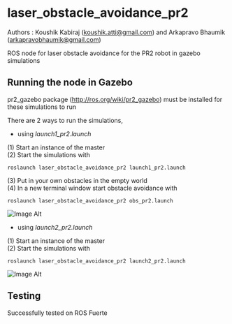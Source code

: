 laser_obstacle_avoidance_pr2
============================
Authors : Koushik Kabiraj (koushik.atti@gmail.com) and Arkapravo Bhaumik (arkapravobhaumik@gmail.com)

ROS node for laser obstacle avoidance for the PR2 robot in gazebo simulations

Running the node in Gazebo
--------------------------
pr2_gazebo package (http://ros.org/wiki/pr2_gazebo) must be installed for these simulations to run

There are 2 ways to run the simulations,

* using _launch1_pr2.launch_ 


(1) Start an instance of the master     
(2) Start the simulations with 

~~~~~~~~~~~~~~~~~~~~~~~~~~~~~~~~~~~~~~~~~~~~~~~~~~~~~~~~~
roslaunch laser_obstacle_avoidance_pr2 launch1_pr2.launch
~~~~~~~~~~~~~~~~~~~~~~~~~~~~~~~~~~~~~~~~~~~~~~~~~~~~~~~~~

(3) Put in your own obstacles in the empty world    
(4) In a new terminal window start obstacle avoidance with 

~~~~~~~~~~~~~~~~~~~~~~~~~~~~~~~~~~~~~~~~~~~~~~~~~~~~~
roslaunch laser_obstacle_avoidance_pr2 obs_pr2.launch
~~~~~~~~~~~~~~~~~~~~~~~~~~~~~~~~~~~~~~~~~~~~~~~~~~~~~

![Image Alt](https://lh6.googleusercontent.com/-A7nduyn8cwg/URqCVGnHPtI/AAAAAAAACUk/vwScjbne894/s576/l.png) 

* using _launch2_pr2.launch_ 


(1) Start an instance of the master     
(2) Start the simulations with 

~~~~~~~~~~~~~~~~~~~~~~~~~~~~~~~~~~~~~~~~~~~~~~~~~~~~~~~~~
roslaunch laser_obstacle_avoidance_pr2 launch2_pr2.launch
~~~~~~~~~~~~~~~~~~~~~~~~~~~~~~~~~~~~~~~~~~~~~~~~~~~~~~~~~

![Image Alt](https://lh4.googleusercontent.com/-314C7cq5eBM/URqCVDcJqwI/AAAAAAAACUc/nFHaCWArhco/s576/j.png) 

Testing
-------
Successfully tested on ROS Fuerte 

